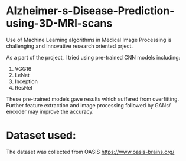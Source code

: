# Alzheimer-s-Disease-Prediction-using-3D-MRI-scans

Use of Machine Learning algorithms in Medical Image Processing is challenging and innovative research oriented prject. 

As a part of the project, I tried using pre-trained CNN models including:
1. VGG16
2. LeNet
3. Inception
4. ResNet

These pre-trained models gave results which suffered from overfitting. Further feature extraction and image processing followed by GANs/ encoder may improve the accuracy.

# Dataset used:

The dataset was collected from OASIS https://www.oasis-brains.org/
